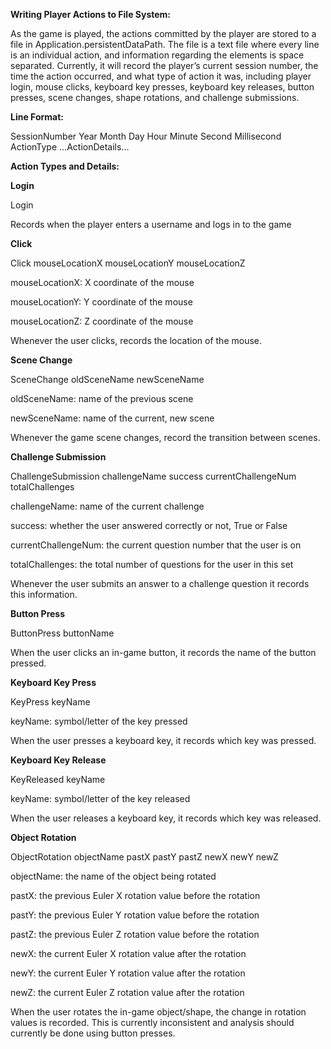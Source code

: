 **Writing Player Actions to File System:**
 
 As the game is played, the actions committed by the player are stored to a file in Application.persistentDataPath. The file is a text file where every line is an individual action, and information regarding the elements is space separated. Currently, it will record the player’s current session number, the time the action occurred, and what type of action it was, including player login, mouse clicks, keyboard key presses, keyboard key releases, button presses, scene changes, shape rotations, and challenge submissions.

**Line Format:**

SessionNumber Year Month Day Hour Minute Second Millisecond ActionType …ActionDetails… 

**Action Types and Details:**


**Login** 

Login

Records when the player enters a username and logs in to the game


**Click**

Click mouseLocationX mouseLocationY mouseLocationZ

mouseLocationX: X coordinate of the mouse

mouseLocationY: Y coordinate of the mouse 

mouseLocationZ: Z coordinate of the mouse

Whenever the user clicks, records the location of the mouse.


**Scene Change**

SceneChange oldSceneName newSceneName

oldSceneName: name of the previous scene 

newSceneName: name of the current, new scene

Whenever the game scene changes, record the transition between scenes.


**Challenge Submission**

ChallengeSubmission challengeName success currentChallengeNum totalChallenges

challengeName: name of the current challenge

success: whether the user answered correctly or not, True or False 

currentChallengeNum: the current question number that the user is on 

totalChallenges: the total number of questions for the user in this set

Whenever the user submits an answer to a challenge question it records this information. 


**Button Press**

ButtonPress buttonName

When the user clicks an in-game button, it records the name of the button pressed.


**Keyboard Key Press** 

KeyPress keyName

keyName: symbol/letter of the key pressed

When the user presses a keyboard key, it records which key was pressed. 


**Keyboard Key Release**

KeyReleased keyName

keyName: symbol/letter of the key released

When the user releases a keyboard key, it records which key was released.


**Object Rotation**

ObjectRotation objectName pastX pastY pastZ newX newY newZ

objectName: the name of the object being rotated

pastX: the previous Euler X rotation value before the rotation 

pastY: the previous Euler Y rotation value before the rotation 

pastZ: the previous Euler Z rotation value before the rotation 

newX: the current Euler X rotation value after the rotation 

newY: the current Euler Y rotation value after the rotation 

newZ: the current Euler Z rotation value after the rotation

When the user rotates the in-game object/shape, the change in rotation values is recorded. This is currently inconsistent and analysis should currently be done using button presses.
